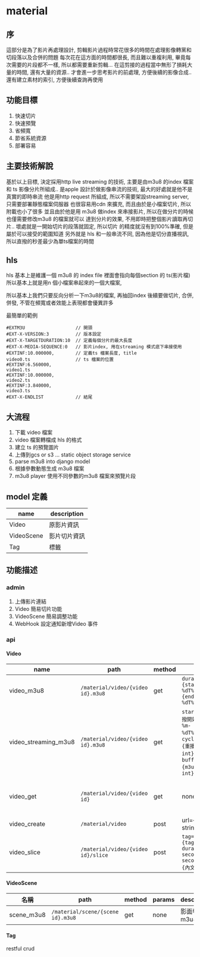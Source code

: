 material 
===

序
---
這部分是為了影片再處理設計, 
剪輯影片過程時常花很多的時間在處理影像轉黨和切段落以及合併的問題
每次花在這方面的時間都很長, 而且難以重複利用, 畢竟每次需要的片段都不一樣, 所以都需要重新剪輯... 
在這剪接的過程當中無形了損耗大量的時間, 還有大量的資源..  才會進一步思考影片的前處理, 方便後續的影像合成..
還有建立素材的索引, 方便後續查詢再使用

功能目標
---
1. 快速切片
2. 快速預覽
3. 省頻寬
4. 節省系統資源 
5. 部署容易

主要技術解說
---
基於以上目標, 決定採用http live streaming 的技術, 
主要是由m3u8 的index 檔案和 ts 影像分片所組成.. 
是apple 設計於做影像串流的技術, 最大的好處就是他不是真實的即時串流
他是用http request 所組成, 所以不需要架設streaming server, 只需要部署靜態檔案伺服器
也很容易用cdn 來擴充, 而且由於是小檔案切片, 所以附載也小了很多
並且由於他是用 m3u8 做index 來串接影片, 所以在做分片的時候也僅需要修改m3u8 的檔案就可以
達到分片的效果, 不用即時把整個影片讀取再切片.. 壞處就是一開始切片的段落就固定, 所以切片
的精度就沒有到100%準確, 但是屬於可以接受的範圍知道
另外就是 hls 和一般串流不同, 因為他是切分直播視訊, 所以直撥的秒差最少為單ts檔案的時間

hls
---

hls 基本上是維護一個 m3u8 的 index file
裡面會指向每個section 的 ts(影片檔) 
所以基本上就是用n 個小檔案串起來的一個大檔案, 

所以基本上我們只要反向分析一下m3u8的檔案, 再抽回index
後續要做切片, 合併, 併發, 不管在頻寬或者效能上表現都會優異許多

最簡單的範例
```
#EXTM3U                   // 開頭
#EXT-X-VERSION:3          // 版本設定
#EXT-X-TARGETDURATION:10  // 定義每個分片的最大長度
#EXT-X-MEDIA-SEQUENCE:0   // 影片index, 用在streaming 模式底下串接使用
#EXTINF:10.000000,        // 定義ts 檔案長度, title
video0.ts                 // ts 檔案的位置
#EXTINF:6.560000,
video1.ts
#EXTINF:10.000000,
video2.ts
#EXTINF:3.840000,
video3.ts
#EXT-X-ENDLIST            // 結尾
```

大流程
---
1. 下載 video 檔案
2. video 檔案轉檔成 hls 的格式
3. 建立 ts 的預覽圖片
4. 上傳到gcs or s3 ... static object storage service
5. parse m3u8 into django model
6. 根據參數動態生成 m3u8 檔案
7. m3u8 player 使用不同參數的m3u8 檔案來預覽片段


model 定義
---
name| description
---|---
Video| 原影片資訊
VideoScene| 影片切片資訊
Tag| 標籤

功能描述
---
### admin
1. 上傳影片連結
2. Video 簡易切片功能
3. VideoScene 簡易調整功能
4. WebHook 設定通知新增Video 事件

### api
#### Video

name| path|method| params| description
---|---|---|---|---
video_m3u8| `/material/video/{video id}.m3u8`| get| `duration={start:%Y-%m-%dT%H:%M:%S}~{end:%Y-%m-%dT%H:%M:%S}`| 動態生成  video m3u8 檔案
video_streaming_m3u8| `/material/video/{video id}.m3u8`| get | `start_time={直撥開始時間:%Y-%m-%dT%H:%M:%S}`, `cycle_seconds={重播週期秒數: int}`, `buffer_seconds={m3u8 緩衝秒數: int}`| 動態模擬video streaming
video_get| `/material/video/{video id}`|get|none| 取得影片m3u8 的資訊, 方便再處理
video_create| `/material/video`| post| url={video_url: string}| 新增影片
video_slice| `/material/video/{video id}/slice`| post| `tag={tag_id:int}, duration={start second~end second}, text={內文string}`| 切片段

#### VideoScene
名稱| path|method| params| description
---|---|---|---|---
scene_m3u8| `/material/scene/{scene id}.m3u8`|get|none| 影面切片m3u8

#### Tag
restful crud
